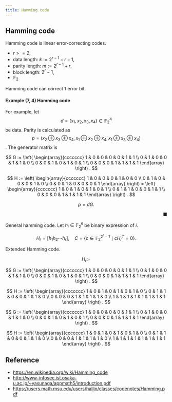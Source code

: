 ```yaml
---
title: Hamming code
---
```


## Hamming code
Hamming code is linear error-correcting codes.

- $r >= 2$,
- data length: $k := 2^{r - 1} - r - 1$,
- parity length: $m := 2^{r - 1} + r$,
- block length: $2^{r} - 1$,
- $\mathbb{F}_{2}$

Hamming code can correct 1 error bit.

#### Example (7, 4) Hamming code
For example, let $$d = (x_{1}, x_{2}, x_{3}, x_{4}) \in \mathbb{F}_{2}^{4}$$ be data.
Parity is calculated as $$p = (x_{2} \oplus x_{3} \oplus x_{4}, x_{1} \oplus x_{2} \oplus x_{4}, x_{1} \oplus x_{3} \oplus x_{4})$$.
The generator matrix is

$$
    G
    :=
    \left(
        \begin{array}{ccccccc}
            1 & 0 & 0 & 0 & 0 & 1 & 1
            \\
            0 & 1 & 0 & 0 & 1 & 1 & 0
            \\
            0 & 0 & 1 & 0 & 1 & 0 & 1
            \\
            0 & 0 & 0 & 1 & 1 & 1 & 1
        \end{array}
    \right)
    .
$$

$$
    H
    :=
    \left(
        \begin{array}{ccccccc}
            1 & 0 & 0 & 0 & 1 & 0 & 0
            \\
            0 & 1 & 0 & 0 & 0 & 1 & 0
            \\
            0 & 0 & 1 & 0 & 0 & 0 & 1
        \end{array}
    \right)
    =
    \left(
        \begin{array}{ccccccc}
            1 & 0 & 1 & 0 & 1 & 0 & 1
            \\
            0 & 1 & 1 & 0 & 0 & 1 & 1
            \\
            0 & 0 & 0 & 1 & 1 & 1 & 1
        \end{array}
    \right)
    .
$$

$$
    p = d G
    .
$$

<div class="end-of-statement" style="text-align: right">■</div>

General hamming code.
Let $h_{i} \in \mathbb{F}_{2}^{n}$ be binary expression of $i$.

$$
    H_{r} = [h_{1} h_{2} \cdots h_{r}],
    \quad
    C =
    \{
        c \in \mathbb{F}_{2}^{2^{r} -1}
        \mid
        c H_{r}^{T}
        =
        0
    \}
    .
$$

Extended Hamming code.

$$
    H_{r}
    :=
$$

$$
    G
    :=
    \left(
        \begin{array}{ccccccc}
            1 & 0 & 0 & 0 & 0 & 1 & 1
            \\
            0 & 1 & 0 & 0 & 1 & 1 & 0
            \\
            0 & 0 & 1 & 0 & 1 & 0 & 1
            \\
            0 & 0 & 0 & 1 & 1 & 1 & 1
        \end{array}
    \right)
    .
$$

$$
    H
    :=
    \left(
        \begin{array}{ccccccc}
            1 & 0 & 1 & 0 & 1 & 0 & 1 & 0
            \\
            0 & 1 & 1 & 0 & 0 & 1 & 1 & 0
            \\ 
            0 & 0 & 0 & 1 & 1 & 1 & 1 & 0
            \\
            1 & 1 & 1 & 1 & 1 & 1 & 1 & 1
        \end{array}
    \right)
    .
$$

$$
    G
    :=
    \left(
        \begin{array}{ccccccc}
            1 & 0 & 0 & 0 & 0 & 1 & 1
            \\
            0 & 1 & 0 & 0 & 1 & 1 & 0
            \\
            0 & 0 & 1 & 0 & 1 & 0 & 1
            \\
            0 & 0 & 0 & 1 & 1 & 1 & 1
        \end{array}
    \right)
    .
$$

$$
    H
    :=
    \left(
        \begin{array}{ccccccc}
            1 & 0 & 1 & 0 & 1 & 0 & 1 & 0
            \\
            0 & 1 & 1 & 0 & 0 & 1 & 1 & 0
            \\ 
            0 & 0 & 0 & 1 & 1 & 1 & 1 & 0
            \\
            1 & 1 & 1 & 1 & 1 & 1 & 1 & 1
        \end{array}
    \right)
    .
$$

## Reference
- https://en.wikipedia.org/wiki/Hamming_code
- http://www-infosec.ist.osaka-u.ac.jp/~yasunaga/appmath5/introduction.pdf
- https://users.math.msu.edu/users/halljo/classes/codenotes/Hamming.pdf
